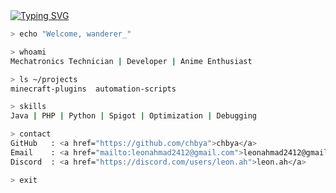<a href="https://git.io/typing-svg">
  <img src="https://readme-typing-svg.demolab.com?font=Pixelify+Sans&size=25&pause=1000&color=13F7A9&center=true&width=500&height=70&lines=welcome+to+my+epic+github+profile;hope+you+will+enjoy+your+stay+%3A);why+are+you+still+here%3F;please+dont+hurt+me;stop+looking+at+me+like+that;im+not+weird...+you+are;please+leave+%3A);i+think+its+time+for+you+to+leave" alt="Typing SVG" />
</a>

```bash
> echo "Welcome, wanderer_"

> whoami
Mechatronics Technician | Developer | Anime Enthusiast

> ls ~/projects
minecraft-plugins  automation-scripts

> skills
Java | PHP | Python | Spigot | Optimization | Debugging

> contact
GitHub   : <a href="https://github.com/chbya">chbya</a>
Email    : <a href="mailto:leonahmad2412@gmail.com">leonahmad2412@gmail.com</a>
Discord  : <a href="https://discord.com/users/leon.ah">leon.ah</a>

> exit
